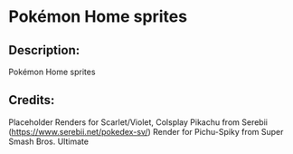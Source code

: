 # Pokémon Home sprites

## Description: 

Pokémon Home sprites

## Credits: 

Placeholder Renders for Scarlet/Violet, Colsplay Pikachu from Serebii (https://www.serebii.net/pokedex-sv/)
Render for Pichu-Spiky from Super Smash Bros. Ultimate

